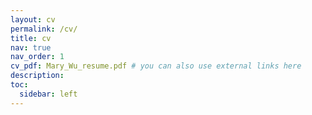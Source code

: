```yaml
---
layout: cv
permalink: /cv/
title: cv
nav: true
nav_order: 1
cv_pdf: Mary_Wu_resume.pdf # you can also use external links here
description: 
toc:
  sidebar: left
---
```

